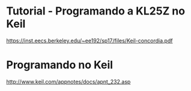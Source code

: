 # Tutorial - Programando a KL25Z no Keil 

https://inst.eecs.berkeley.edu/~ee192/sp17/files/Keil-concordia.pdf

# Programando no Keil

http://www.keil.com/appnotes/docs/apnt_232.asp

